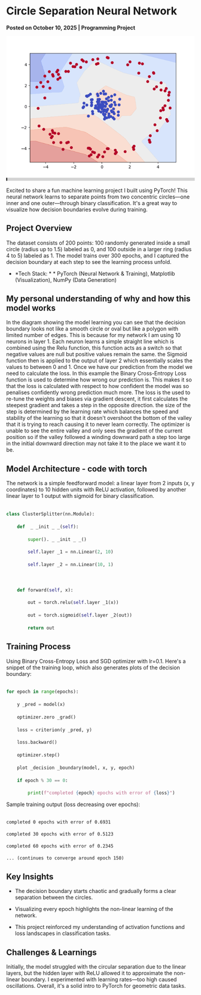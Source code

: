 # Circle Separation Neural Network 



**Posted on October 10, 2025 | Programming Project**



![Decision Boundary Evolution](images/animated.gif)



Excited to share a fun machine learning project I built using PyTorch! This neural network learns to separate points from two concentric circles—one inner and one outer—through binary classification. It's a great way to visualize how decision boundaries evolve during training.



## Project Overview



The dataset consists of 200 points: 100 randomly generated inside a small circle (radius up to 1.5) labeled as 0, and 100 outside in a larger ring (radius 4 to 5) labeled as 1. The model trains over 300 epochs, and I captured the decision boundary at each step to see the learning process unfold.



 * *Tech Stack: * * PyTorch (Neural Network  & Training), Matplotlib (Visualization), NumPy (Data Generation)

## My personal understanding of why and how this model works

In the diagram showing the model learning you can see that the decision boundary looks not like a smooth circle or oval but like a polygon with limited number of edges. This is because for my network I am using 10 neurons in layer 1. Each neuron learns a simple straight line which is combined using the Relu function, this function acts as a switch so that negative values are null but positive values remain the same. the Sigmoid function then is applied to the output of layer 2 which essentially scales the values to between 0 and 1. Once we have our prediction from the model we need to calculate the loss. In this example the Binary Cross-Entropy Loss function is used to determine how wrong our prediction is. This makes it so that the loss is calculated with respect to how confident the model was so penalises confidently wrong prediction much more. The loss is the used to re-tune the weights and biases via gradient descent, it first calculates the steepest gradient and takes a step in the opposite direction. the size of the step is determined by the learning rate which balances the speed and stability of the learning so that it doesn't overshoot the bottom of the valley that it is trying to reach causing it to never learn correctly. The optimizer is unable to see the entire valley and only sees the gradient of the current position so if the valley followed a winding downward path a step too large in the initial downward direction may not take it to the place we want it to be.

 ## Model Architecture - code with torch



The network is a simple feedforward model: a linear layer from 2 inputs (x, y coordinates) to 10 hidden units with ReLU activation, followed by another linear layer to 1 output with sigmoid for binary classification.



```python

class ClusterSplitter(nn.Module):

    def  _ _init _ _(self):

        super(). _ _init _ _()

        self.layer _1 = nn.Linear(2, 10)

        self.layer _2 = nn.Linear(10, 1)



    def forward(self, x):

        out = torch.relu(self.layer _1(x))

        out = torch.sigmoid(self.layer _2(out))

        return out

```



 ## Training Process



Using Binary Cross-Entropy Loss and SGD optimizer with lr=0.1. Here's a snippet of the training loop, which also generates plots of the decision boundary:



```python

for epoch in range(epochs):

    y _pred = model(x)

    optimizer.zero _grad()

    loss = criterion(y _pred, y)

    loss.backward()

    optimizer.step()

    plot _decision _boundary(model, x, y, epoch)

    if epoch % 30 == 0:

        print(f"completed {epoch} epochs with error of {loss}")

```



Sample training output (loss decreasing over epochs):

```

completed 0 epochs with error of 0.6931

completed 30 epochs with error of 0.5123

completed 60 epochs with error of 0.2345

... (continues to converge around epoch 150)

```



 ## Key Insights



 - The decision boundary starts chaotic and gradually forms a clear separation between the circles.

 - Visualizing every epoch highlights the non-linear learning of the network.

 - This project reinforced my understanding of activation functions and loss landscapes in classification tasks.



 ## Challenges  & Learnings



Initially, the model struggled with the circular separation due to the linear layers, but the hidden layer with ReLU allowed it to approximate the non-linear boundary. I experimented with learning rates—too high caused oscillations. Overall, it's a solid intro to PyTorch for geometric data tasks.



